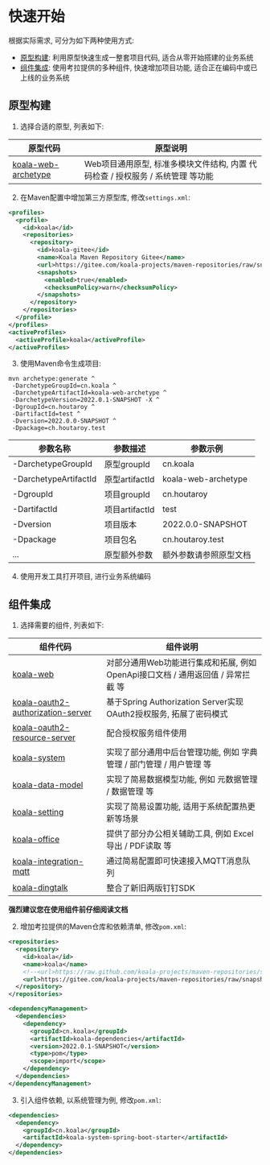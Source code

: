# 快速开始

根据实际需求, 可分为如下两种使用方式:

- [原型构建](#原型构建): 利用原型快速生成一整套项目代码, 适合从零开始搭建的业务系统
- [组件集成](#组件集成): 使用考拉提供的多种组件, 快速增加项目功能, 适合正在编码中或已上线的业务系统

## 原型构建

1. 选择合适的原型, 列表如下:

| 原型代码                                                     | 原型说明                                                     |
| ------------------------------------------------------------ | ------------------------------------------------------------ |
| [koala-web-archetype](../../koala-archetypes/koala-web-archetype) | Web项目通用原型, 标准多模块文件结构, 内置 代码检查 / 授权服务 / 系统管理  等功能 |

2. 在Maven配置中增加第三方原型库, 修改`settings.xml`:

```xml
<profiles>
  <profile>
    <id>koala</id>
    <repositories>
      <repository>
        <id>koala-gitee</id>
        <name>Koala Maven Repository Gitee</name>
        <url>https://gitee.com/koala-projects/maven-repositories/raw/snapshot/</url>
        <snapshots>
          <enabled>true</enabled>
          <checksumPolicy>warn</checksumPolicy>
        </snapshots>
      </repository>
    </repositories>
  </profile>
</profiles>
<activeProfiles>
  <activeProfile>koala</activeProfile>
</activeProfiles>
```

3. 使用Maven命令生成项目:

```
mvn archetype:generate ^
 -DarchetypeGroupId=cn.koala ^
 -DarchetypeArtifactId=koala-web-archetype ^
 -DarchetypeVersion=2022.0.1-SNAPSHOT -X ^
 -DgroupId=cn.houtaroy ^
 -DartifactId=test ^
 -Dversion=2022.0.0-SNAPSHOT ^
 -Dpackage=ch.houtaroy.test
```

| 参数名称              | 参数描述       | 参数示例               |
| --------------------- | -------------- | ---------------------- |
| -DarchetypeGroupId    | 原型groupId    | cn.koala               |
| -DarchetypeArtifactId | 原型artifactId | koala-web-archetype    |
| -DgroupId             | 项目groupId    | cn.houtaroy            |
| -DartifactId          | 项目artifactId | test                   |
| -Dversion             | 项目版本       | 2022.0.0-SNAPSHOT      |
| -Dpackage             | 项目包名       | cn.houtaroy.test       |
| ...                   | 原型额外参数   | 额外参数请参照原型文档 |

4. 使用开发工具打开项目, 进行业务系统编码

## 组件集成

1. 选择需要的组件, 列表如下:

| 组件代码                                                     | 组件说明                                                     |
| ------------------------------------------------------------ | ------------------------------------------------------------ |
| [koala-web](../../koala-components/koala-web-spring-boot-starter) | 对部分通用Web功能进行集成和拓展, 例如 OpenApi接口文档 / 通用返回值 / 异常拦截 等 |
| [koala-oauth2-authorization-server](../../koala-components/koala-oauth2-authorization-server-spring-boot-starter) | 基于Spring Authorization Server实现OAuth2授权服务, 拓展了密码模式 |
| [koala-oauth2-resource-server](../../koala-components/koala-oauth2-resource-server-spring-boot-starter) | 配合授权服务组件使用                                         |
| [koala-system](../../koala-components/koala-system-spring-boot-starter) | 实现了部分通用中后台管理功能, 例如 字典管理 / 部门管理 / 用户管理 等 |
| [koala-data-model](../../koala-components/koala-data-model-spring-boot-starter) | 实现了简易数据模型功能, 例如 元数据管理 / 数据管理 等        |
| [koala-setting](../../koala-components/koala-setting-spring-boot-starter) | 实现了简易设置功能, 适用于系统配置热更新等场景               |
| [koala-office](../../koala-components/koala-office-spring-boot-starter) | 提供了部分办公相关辅助工具, 例如 Excel导出 / PDF读取 等      |
| [koala-integration-mqtt](../../koala-components/koala-integration-mqtt-spring-boot-starter) | 通过简易配置即可快速接入MQTT消息队列                         |
| [koala-dingtalk](../../koala-components/koala-dingtalk-spring-boot-starter) | 整合了新旧两版钉钉SDK                                        |

**强烈建议您在使用组件前仔细阅读文档**

2. 增加考拉提供的Maven仓库和依赖清单, 修改`pom.xml`:

```xml
<repositories>
  <repository>
    <id>koala</id>
    <name>koala</name>
    <!--<url>https://raw.github.com/koala-projects/maven-repositories/snapshot/</url>-->
    <url>https://gitee.com/koala-projects/maven-repositories/raw/snapshot/</url>
  </repository>
</repositories>

<dependencyManagement>
  <dependencies>
    <dependency>
      <groupId>cn.koala</groupId>
      <artifactId>koala-dependencies</artifactId>
      <version>2022.0.1-SNAPSHOT</version>
      <type>pom</type>
      <scope>import</scope>
    </dependency>
  </dependencies>
</dependencyManagement>
```

3. 引入组件依赖, 以系统管理为例, 修改`pom.xml`:

```xml
<dependencies>
  <dependency>
    <groupId>cn.koala</groupId>
    <artifactId>koala-system-spring-boot-starter</artifactId>
  </dependency>
</dependencies>
```
